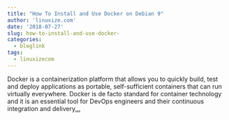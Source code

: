 ```yaml
---
title: "How To Install and Use Docker on Debian 9"
author: 'linuxize.com'
date: '2018-07-27'
slug: how-to-install-and-use-docker-
categories:
  - bloglink
tags:
  - linuxizecom
---
```


Docker is a containerization platform that allows you to quickly build, test and deploy applications as portable, self-sufficient containers that can run virtually everywhere. Docker is de facto standard for container technology and it is an essential tool for DevOps engineers and their continuous integration and delivery[... <i class="fas fa-external-link-alt"></i>](https://linuxize.com/post/how-to-install-and-use-docker-on-debian-9/)

